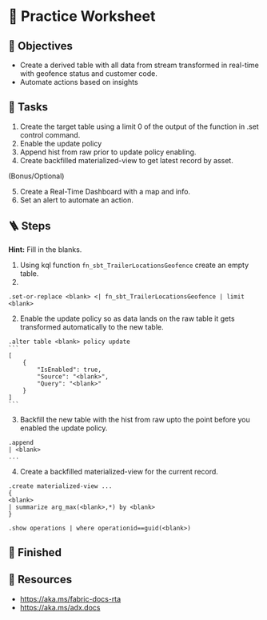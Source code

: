 # 🤿 Practice Worksheet 

## 🏅 Objectives
- Create a derived table with all data from stream transformed in real-time with geofence status and customer code.
- Automate actions based on insights

## 📃 Tasks
1. Create the target table using a limit 0 of the output of the function in .set control command. 
2. Enable the update policy
3. Append hist from raw prior to update policy enabling. 
4. Create backfilled materialized-view to get latest record by asset.

(Bonus/Optional)

5. Create a Real-Time Dashboard with a map and info.
6. Set an alert to automate an action.

## 🪜 Steps 

**Hint:** Fill in the blanks.
1. Using kql function `fn_sbt_TrailerLocationsGeofence` create an empty table.
2. 
```kql
.set-or-replace <blank> <| fn_sbt_TrailerLocationsGeofence | limit <blank>
```

2. Enable the update policy so as data lands on the raw table it gets transformed automatically to the new table.

````kql
.alter table <blank> policy update
```
[
    {
        "IsEnabled": true,
        "Source": "<blank>",
        "Query": "<blank>"
    }
]
```
````

3. Backfill the new table with the hist from raw upto the point before you enabled the update policy.

```kql
.append
| <blank>
...
```

4. Create a backfilled materialized-view for the current record.

```kql
.create materialized-view ...
{
<blank>
| summarize arg_max(<blank>,*) by <blank>
}

.show operations | where operationid==guid(<blank>)
```

## 🏁 Finished
## 📖 Resources
- https://aka.ms/fabric-docs-rta
- https://aka.ms/adx.docs
